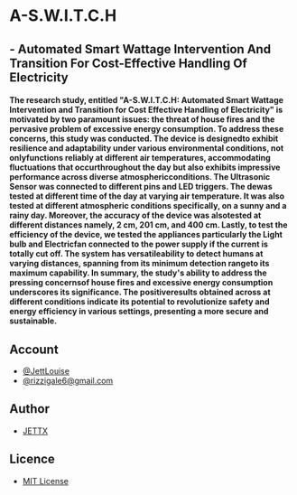 # A-S.W.I.T.C.H
## - Automated Smart Wattage Intervention And Transition For Cost-Effective Handling Of Electricity 

<h4>
The research study, entitled "A-S.W.I.T.C.H: Automated Smart Wattage Intervention and Transition for Cost Effective Handling of Electricity" is motivated by two paramount issues: the threat of house fires and the pervasive problem of excessive energy consumption. To address these concerns, this study was conducted. The device is designedto exhibit resilience and adaptability under various environmental conditions, not onlyfunctions reliably at different air temperatures, accommodating fluctuations that occurthroughout the day but also exhibits impressive performance across diverse atmosphericconditions. The Ultrasonic Sensor was connected to different pins and LED triggers. The dewas tested at different time of the day at varying air temperature. It was also tested at different atmospheric conditions specifically, on a sunny and a rainy day. Moreover, the accuracy of the device was alsotested at different distances namely, 2 cm, 201 cm, and 400 cm. Lastly, to test the efficiency of the device, we tested the appliances particularly the Light bulb and Electricfan connected to the power supply if the current is totally cut off. The system has versatileability to detect humans at varying distances, spanning from its minimum detection rangeto its maximum capability. In summary, the study's ability to address the pressing concernsof house fires and excessive energy consumption underscores its significance. The positiveresults obtained across at different conditions indicate its potential to revolutionize safety and energy efficiency in various settings, presenting a more secure and sustainable.
</h4>

## Account
- [@JettLouise](https://www.facebook.com/myprivacy19)
- [@rizzigale6@gmail.com](https://mail.google.com/mail/u/0/#inbox)

## Author
- [JETTX](https://github.com/Jett0X)

## Licence
- [MIT License](https://github.com/Jett0X/A-S.W.I.T.C.H/blob/main/LICENSE)